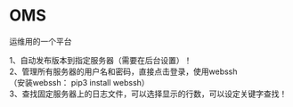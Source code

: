 # OMS

运维用的一个平台

1、自动发布版本到指定服务器（需要在后台设置）！ <br>
2、管理所有服务器的用户名和密码，直接点击登录，使用webssh <br>
   （安装webssh： pip3 install webssh）<br>
3、查找固定服务器上的日志文件，可以选择显示的行数，可以设定关键字查找！<br>

